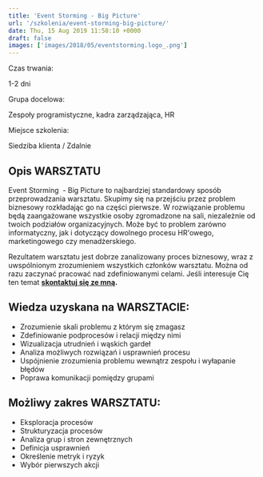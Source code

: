 ```yaml
---
title: 'Event Storming - Big Picture'
url: '/szkolenia/event-storming-big-picture/'
date: Thu, 15 Aug 2019 11:58:10 +0000
draft: false
images: ['images/2018/05/eventstorming.logo_.png']
---
```


Czas trwania:

1-2 dni

Grupa docelowa:

Zespoły programistyczne, kadra zarządzająca, HR

Miejsce szkolenia:

Siedziba klienta / Zdalnie

## Opis WARSZTATU

Event Storming  - Big Picture to najbardziej standardowy sposób przeprowadzania warsztatu. Skupimy się na przejściu przez problem biznesowy rozkładając go na części pierwsze. W rozwiązanie problemu będą zaangażowane wszystkie osoby zgromadzone na sali, niezależnie od twoich podziałów organizacyjnych. Może być to problem zarówno informatyczny, jak i dotyczący dowolnego procesu HR'owego, marketingowego czy menadżerskiego.

Rezultatem warsztatu jest dobrze zanalizowany proces biznesowy, wraz z uwspólnionym zrozumieniem wszystkich członków warsztatu. Można od razu zaczynać pracować nad zdefiniowanymi celami. Jeśli interesuje Cię ten temat **[skontaktuj się ze mną](/kontakt).**

## Wiedza uzyskana na WARSZTACIE:

 *   Zrozumienie skali problemu z którym się zmagasz
 *   Zdefiniowanie podprocesów i relacji między nimi
 *   Wizualizacja utrudnień i wąskich gardeł
 *   Analiza możliwych rozwiązań i usprawnień procesu
 *   Uspójnienie zrozumienia problemu wewnątrz zespołu i wyłapanie błędów
 *   Poprawa komunikacji pomiędzy grupami

## Możliwy zakres WARSZTATU:

 *   Eksploracja procesów
 *   Strukturyzacja procesów
 *   Analiza grup i stron zewnętrznych
 *   Definicja usprawnień
 *   Określenie metryk i ryzyk
 *   Wybór pierwszych akcji